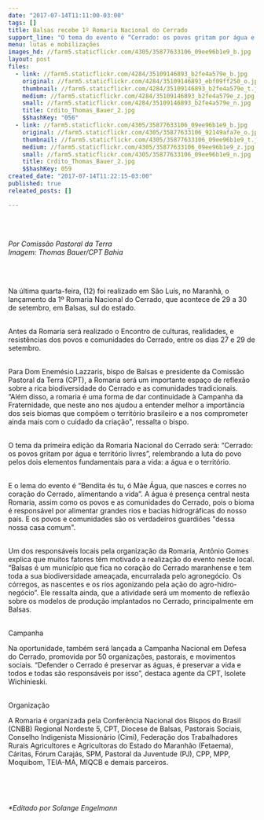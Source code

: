 ```yaml
---
date: "2017-07-14T11:11:00-03:00"
tags: []
title: Balsas recebe 1º Romaria Nacional do Cerrado
support_line: "O tema do evento é “Cerrado: os povos gritam por água e território livres”."
menu: lutas e mobilizações
images_hd: //farm5.staticflickr.com/4305/35877633106_09ee96b1e9_b.jpg
layout: post
files:
  - link: //farm5.staticflickr.com/4284/35109146893_b2fe4a579e_b.jpg
    original: //farm5.staticflickr.com/4284/35109146893_ebf09ff250_o.jpg
    thumbnail: //farm5.staticflickr.com/4284/35109146893_b2fe4a579e_t.jpg
    medium: //farm5.staticflickr.com/4284/35109146893_b2fe4a579e_z.jpg
    small: //farm5.staticflickr.com/4284/35109146893_b2fe4a579e_n.jpg
    title: Crdito_Thomas_Bauer_2.jpg
    $$hashKey: "056"
  - link: //farm5.staticflickr.com/4305/35877633106_09ee96b1e9_b.jpg
    original: //farm5.staticflickr.com/4305/35877633106_92149afa7e_o.jpg
    thumbnail: //farm5.staticflickr.com/4305/35877633106_09ee96b1e9_t.jpg
    medium: //farm5.staticflickr.com/4305/35877633106_09ee96b1e9_z.jpg
    small: //farm5.staticflickr.com/4305/35877633106_09ee96b1e9_n.jpg
    title: Crdito_Thomas_Bauer_2.jpg
    $$hashKey: 059
created_date: "2017-07-14T11:22:15-03:00"
published: true
releated_posts: []

---
```

<p>&nbsp;</p>

<p><br />
<em>Por Comiss&atilde;o Pastoral da Terra<br />
Imagem: Thomas Bauer/CPT Bahia</em></p>

<p>&nbsp;</p>

<p><br />
Na &uacute;ltima quarta-feira, (12) foi realizado em S&atilde;o Lu&iacute;s, no Maranh&atilde;, o lan&ccedil;amento da 1&ordm; Romaria Nacional do Cerrado, que acontece de 29 a 30 de setembro, em Balsas, sul do estado.</p>

<p><br />
Antes da Romaria ser&aacute; realizado o Encontro de culturas, realidades, e resist&ecirc;ncias dos povos e comunidades do Cerrado, entre os dias 27 e 29 de setembro.</p>

<p><br />
Para Dom Enem&eacute;sio Lazzaris, bispo de Balsas e presidente da Comiss&atilde;o Pastoral da Terra (CPT), a Romaria ser&aacute; um importante espa&ccedil;o de reflex&atilde;o sobre a rica biodiversidade do Cerrado e as comunidades tradicionais. &ldquo;Al&eacute;m disso, a romaria &eacute; uma forma de dar continuidade &agrave; Campanha da Fraternidade, que neste ano nos ajudou a entender melhor a import&acirc;ncia dos seis biomas que comp&otilde;em o territ&oacute;rio brasileiro e a nos comprometer ainda mais com o cuidado da cria&ccedil;&atilde;o&quot;, ressalta o bispo.</p>

<p><br />
O tema da primeira edi&ccedil;&atilde;o da Romaria Nacional do Cerrado ser&aacute;: &ldquo;Cerrado: os povos gritam por &aacute;gua e territ&oacute;rio livres&rdquo;, relembrando a luta do povo pelos dois elementos fundamentais para a vida: a &aacute;gua e o territ&oacute;rio.</p>

<p><br />
E o lema do evento &eacute; &ldquo;Bendita &eacute;s tu, &oacute; M&atilde;e &Aacute;gua, que nasces e corres no cora&ccedil;&atilde;o do Cerrado, alimentando a vida&rdquo;. A &aacute;gua &eacute; presen&ccedil;a central nesta Romaria, assim como os povos e as comunidades do Cerrado, pois o bioma &eacute; respons&aacute;vel por alimentar grandes rios e bacias hidrogr&aacute;ficas do nosso pa&iacute;s. E os povos e comunidades s&atilde;o os verdadeiros guardi&otilde;es &quot;dessa nossa casa comum&quot;.</p>

<p><br />
Um dos respons&aacute;veis locais pela organiza&ccedil;&atilde;o da Romaria, Ant&ocirc;nio Gomes explica que muitos fatores t&ecirc;m motivado a realiza&ccedil;&atilde;o do evento neste local. &ldquo;Balsas &eacute; um munic&iacute;pio que fica no cora&ccedil;&atilde;o do Cerrado maranhense e tem toda a sua biodiversidade amea&ccedil;ada, encurralada pelo agroneg&oacute;cio. Os c&oacute;rregos, as nascentes e os rios agonizando pela a&ccedil;&atilde;o do agro-hidro-neg&oacute;cio&rdquo;. Ele ressalta ainda, que a atividade ser&aacute; um momento de reflex&atilde;o sobre os modelos de produ&ccedil;&atilde;o implantados no Cerrado, principalmente em Balsas.</p>

<p><br />
Campanha</p>

<p>Na oportunidade, tamb&eacute;m ser&aacute; lan&ccedil;ada a Campanha Nacional em Defesa do Cerrado, promovida por 50 organiza&ccedil;&otilde;es, pastorais, e movimentos sociais. &ldquo;Defender o Cerrado &eacute; preservar as &aacute;guas, &eacute; preservar a vida e todos e todas s&atilde;o respons&aacute;veis por isso&rdquo;, destaca agente da CPT, Isolete Wichinieski.</p>

<p><br />
Organiza&ccedil;&atilde;o</p>

<p>A Romaria &eacute; organizada pela Confer&ecirc;ncia Nacional dos Bispos do Brasil (CNBB) Regional Nordeste 5, CPT, Diocese de Balsas, Pastorais Sociais, Conselho Indigenista Mission&aacute;rio (Cimi), Federa&ccedil;&atilde;o dos Trabalhadores Rurais Agricultores e Agricultoras do Estado do Maranh&atilde;o (Fetaema), C&aacute;ritas, F&oacute;rum Caraj&aacute;s, SPM, Pastoral da Juventude (PJ), CPP, MPP, Moquibom, TEIA-MA, MIQCB e demais parceiros.</p>

<p>&nbsp;</p>

<p>&nbsp;</p>

<p><em>*Editado por Solange Engelmann</em></p>

<p>&nbsp;</p>
